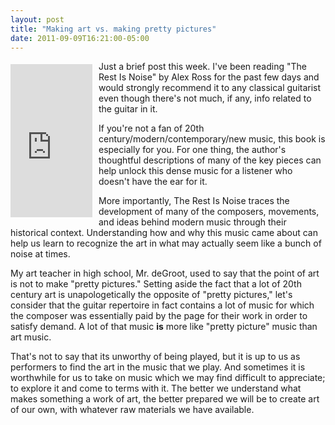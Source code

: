 ```yaml
---
layout: post
title: "Making art vs. making pretty pictures"
date: 2011-09-09T16:21:00-05:00
---
```


<iframe align="left" frameborder="0" marginheight="0" marginwidth="0" scrolling="no" src="http://rcm.amazon.com/e/cm?t=willisguitabl-20&amp;o=1&amp;p=8&amp;l=bpl&amp;asins=0312427719&amp;fc1=000000&amp;IS2=1&amp;lt1=_blank&amp;m=amazon&amp;lc1=0000FF&amp;bc1=000000&amp;bg1=FFFFFF&amp;f=ifr" style="align: left; height: 245px; padding-right: 10px; padding-top: 5px; width: 131px;"></iframe>


Just a brief post this week. I've been reading "The Rest Is Noise" by Alex Ross for the past few days and would strongly recommend it to any classical guitarist even though there's not much, if any, info related to the guitar in it.


If you're not a fan of 20th century/modern/contemporary/new music, this book is especially for you. For one thing, the author's thoughtful descriptions of many of the key pieces can help unlock this dense music for a listener who doesn't have the ear for it.


More importantly, The Rest Is Noise traces the development of many of the composers, movements, and ideas behind modern music through their historical context. Understanding how and why this music came about can help us learn to recognize the art in what may actually seem like a bunch of noise at times. 


My art teacher in high school, Mr. deGroot, used to say that the point of art is not to make "pretty pictures." Setting aside the fact that a lot of 20th century art is unapologetically the opposite of "pretty pictures," let's consider that the guitar repertoire in fact contains a lot of music for which the composer was essentially paid by the page for their work in order to satisfy demand. A lot of that music **is** more like "pretty picture" music than art music.


That's not to say that its unworthy of being played, but it is up to us as performers to find the art in the music that we play. And sometimes it is worthwhile for us to take on music which we may find difficult to appreciate; to explore it and come to terms with it. The better we understand what makes something a work of art, the better prepared we will be to create art of our own, with whatever raw materials we have available.

